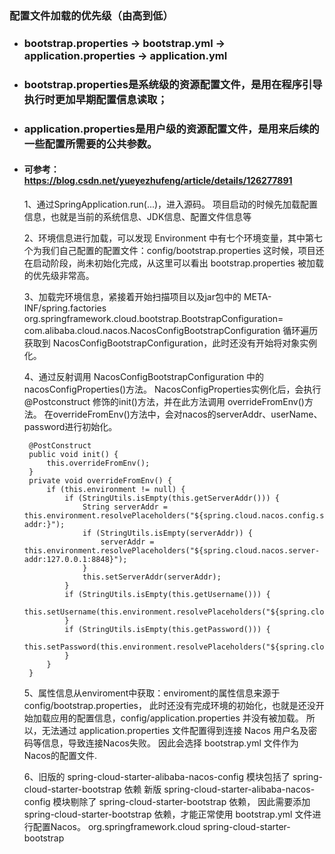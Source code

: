 

### 配置文件加载的优先级（由高到低）
- ### bootstrap.properties -> bootstrap.yml -> application.properties -> application.yml
- ### bootstrap.properties是系统级的资源配置文件，是用在程序引导执行时更加早期配置信息读取；
- ### application.properties是用户级的资源配置文件，是用来后续的一些配置所需要的公共参数。

- #### 可参考：https://blog.csdn.net/yueyezhufeng/article/details/126277891     


    1、通过SpringApplication.run(...)，进入源码。
       项目启动的时候先加载配置信息，也就是当前的系统信息、JDK信息、配置文件信息等
    
    2、环境信息进行加载，可以发现 Environment 中有七个环境变量，其中第七个为我们自己配置的配置文件：config/bootstrap.properties
       这时候，项目还在启动阶段，尚未初始化完成，从这里可以看出 bootstrap.properties 被加载的优先级非常高。
    
    3、加载完环境信息，紧接着开始扫描项目以及jar包中的 META-INF/spring.factories
       org.springframework.cloud.bootstrap.BootstrapConfiguration=\
       com.alibaba.cloud.nacos.NacosConfigBootstrapConfiguration
       循环遍历获取到 NacosConfigBootstrapConfiguration，此时还没有开始将对象实例化。
    
    4、通过反射调用 NacosConfigBootstrapConfiguration 中的 nacosConfigProperties()方法。
       NacosConfigProperties实例化后，会执行 @Postconstruct 修饰的init()方法，并在此方法调用 overrideFromEnv()方法。
       在overrideFromEnv()方法中，会对nacos的serverAddr、userName、password进行初始化。

       @PostConstruct
       public void init() {
           this.overrideFromEnv();
       }
       private void overrideFromEnv() {
           if (this.environment != null) {
               if (StringUtils.isEmpty(this.getServerAddr())) {
                   String serverAddr = this.environment.resolvePlaceholders("${spring.cloud.nacos.config.server-addr:}");
                   if (StringUtils.isEmpty(serverAddr)) {
                       serverAddr = this.environment.resolvePlaceholders("${spring.cloud.nacos.server-addr:127.0.0.1:8848}");
                   }
                   this.setServerAddr(serverAddr);
               }
               if (StringUtils.isEmpty(this.getUsername())) {
                   this.setUsername(this.environment.resolvePlaceholders("${spring.cloud.nacos.username:}"));
               }
               if (StringUtils.isEmpty(this.getPassword())) {
                   this.setPassword(this.environment.resolvePlaceholders("${spring.cloud.nacos.password:}"));
               }
           }
       }

    5、属性信息从enviroment中获取：enviroment的属性信息来源于 config/bootstrap.properties，
       此时还没有完成环境的初始化，也就是还没开始加载应用的配置信息，config/application.properties 并没有被加载。
       所以，无法通过 application.properties 文件配置得到连接 Nacos 用户名及密码等信息，导致连接Nacos失败。
       因此会选择 bootstrap.yml 文件作为Nacos的配置文件.

    6、旧版的 spring-cloud-starter-alibaba-nacos-config 模块包括了 spring-cloud-starter-bootstrap 依赖
       新版 spring-cloud-starter-alibaba-nacos-config 模块剔除了 spring-cloud-starter-bootstrap 依赖，
       因此需要添加 spring-cloud-starter-bootstrap 依赖，才能正常使用 bootstrap.yml 文件进行配置Nacos。
       <dependency>
            <groupId>org.springframework.cloud</groupId>
            <artifactId>spring-cloud-starter-bootstrap</artifactId>
        </dependency>